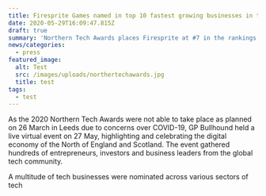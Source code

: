```yaml
---
title: Firesprite Games named in top 10 fastest growing businesses in the North
date: 2020-05-29T16:09:47.815Z
draft: true
summary: 'Northern Tech Awards places Firesprite at #7 in the rankings'
news/categories:
  - press
featured_image:
  alt: Test
  src: /images/uploads/northertechawards.jpg
  title: test
tags:
  - test
---
```



As the 2020 Northern Tech Awards were not able to take place as planned on 26 March in Leeds due to concerns over COVID-19, GP Bullhound held a live virtual event on 27 May, highlighting and celebrating the digital economy of the North of England and Scotland. The event gathered hundreds of entrepreneurs, investors and business leaders from the global tech community.

A multitude of tech businesses were nominated across various sectors of tech

